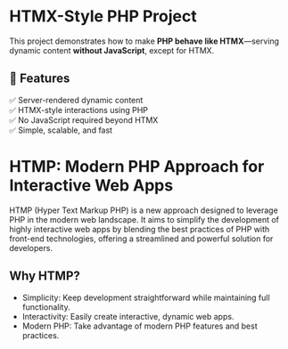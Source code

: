 # HTMX-Style PHP Project

This project demonstrates how to make **PHP behave like HTMX**—serving dynamic content **without JavaScript**, except for HTMX.

## 🚀 Features
✅ Server-rendered dynamic content  
✅ HTMX-style interactions using PHP  
✅ No JavaScript required beyond HTMX  
✅ Simple, scalable, and fast  


# HTMP: Modern PHP Approach for Interactive Web Apps

HTMP (Hyper Text Markup PHP) is a new approach designed to leverage PHP in the modern web landscape. It aims to simplify the development of highly interactive web apps by blending the best practices of PHP with front-end technologies, offering a streamlined and powerful solution for developers.

## Why HTMP?

- Simplicity: Keep development straightforward while maintaining full functionality.
- Interactivity: Easily create interactive, dynamic web apps.
- Modern PHP: Take advantage of modern PHP features and best practices.
